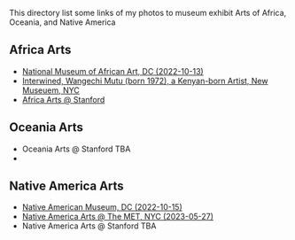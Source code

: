 
This directory list some links of my photos to museum exhibit Arts of Africa, Oceania, and Native America
## Africa Arts
* [National Museum of African Art, DC (2022-10-13)](https://photos.app.goo.gl/nASLMfMz8mphLtY76)
* [Interwined, Wangechi Mutu (born 1972), a Kenyan-born Artist, New Museuem, NYC](https://photos.app.goo.gl/JRSqBzhUFpmqej2m8)
* [Africa Arts @ Stanford](https://photos.app.goo.gl/S9jkUDQLQ6HmySVn9)

## Oceania Arts
* Oceania Arts @ Stanford TBA
* 
## Native America Arts
* [Native American Museum, DC (2022-10-15)](https://photos.app.goo.gl/3kaV74RzEwgcXdFz5)
* [Native America Arts @ The MET, NYC (2023-05-27)](https://photos.app.goo.gl/i8YMPP1mgYHzRBkd8)
* Native America Arts @ Stanford TBA
